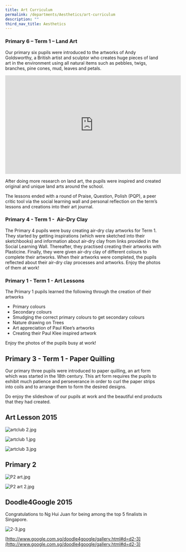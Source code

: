 ```yaml
---
title: Art Curriculum
permalink: /departments/Aesthetics/art-curriculum
description: ""
third_nav_title: Aesthetics
---
```

### Primary 6 – Term 1 – Land Art

Our primary six pupils were introduced to the artworks of Andy Goldsworthy, a British artist and sculptor who creates huge pieces of land art in the environment using all natural items such as pebbles, twigs, branches, pine cones, mud, leaves and petals.

<center><iframe width="560" height="315" src="https://www.youtube.com/embed/AT3lveJmjY8" title="YouTube video player" frameborder="0" allow="accelerometer; autoplay; clipboard-write; encrypted-media; gyroscope; picture-in-picture" allowfullscreen></iframe></center>

After doing more research on land art, the pupils were inspired and created original and unique land arts around the school.

The lessons ended with a round of Praise, Question, Polish (PQP), a peer critic tool via the social learning wall and personal reflection on the term’s lessons and creations into their art journal.

### Primary 4 - Term 1 -  Air-Dry Clay

The Primary 4 pupils were busy creating air-dry clay artworks for Term 1. They started by getting inspirations (which were sketched into their sketchbooks) and information about air-dry clay from links provided in the Social Learning Wall. Thereafter, they practised creating their artworks with Plasticine. Finally, they were given air-dry clay of different colours to complete their artworks. When their artworks were completed, the pupils reflected about their air-dry clay processes and artworks. Enjoy the photos of them at work!

### Primary 1 - Term 1 - Art Lessons

The Primary 1 pupils learned the following through the creation of their artworks

*   Primary colours
*   Secondary colours
*   Smudging the correct primary colours to get secondary colours
*   Nature drawing on Trees
*   Art appreciation of Paul Klee’s artworks
*   Creating their Paul Klee inspired artwork

Enjoy the photos of the pupils busy at work!  

Primary 3 - Term 1 - Paper Quilling
-----------------------------------

  

  

Our primary three pupils were introduced to paper quilling, an art form which was started in the 18th century. This art form requires the pupils to exhibit much patience and perseverance in order to curl the paper strips into coils and to arrange them to form the desired designs.

Do enjoy the slideshow of our pupils at work and the beautiful end products that they had created.  

Art Lesson 2015
---------------

![artclub 2.jpg](https://jieminpri.moe.edu.sg/qql/slot/u386/Department/Aesthetics/artclub%202.jpg)

![artclub 1.jpg](https://jieminpri.moe.edu.sg/qql/slot/u386/Department/Aesthetics/artclub%201.jpg)

![artclub 3.jpg](https://jieminpri.moe.edu.sg/qql/slot/u386/Department/Aesthetics/artclub%203.jpg)

Primary 2
---------

![P2 art.jpg](https://jieminpri.moe.edu.sg/qql/slot/u386/Department/Aesthetics/P2%20art.jpg)

![P2 art 2.jpg](https://jieminpri.moe.edu.sg/qql/slot/u386/Department/Aesthetics/P2%20art%202.jpg)

Doodle4Google 2015
------------------

Congratulations to Ng Hui Juan for being among the top 5 finalists in Singapore.

![2-3.jpg](https://jieminpri.moe.edu.sg/qql/slot/u386/Department/Aesthetics/2-3.jpg)

[http://www.google.com.sg/doodle4google/gallery.html#d=d2-3](http://www.google.com.sg/doodle4google/gallery.html#d=d2-3)